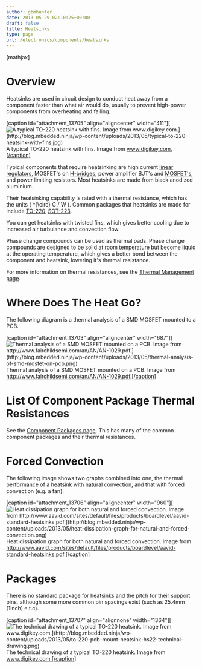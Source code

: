 ```yaml
---
author: gbmhunter
date: 2013-05-29 02:10:25+00:00
draft: false
title: Heatsinks
type: page
url: /electronics/components/heatsinks
---
```


[mathjax]

# Overview

Heatsinks are used in circuit design to conduct heat away from a component faster than what air would do, usually to prevent high-power components from overheating and failing.

[caption id="attachment_13705" align="aligncenter" width="411"][![A typical TO-220 heatsink with fins. Image from www.digikey.com.](http://blog.mbedded.ninja/wp-content/uploads/2013/05/typical-to-220-heatsink-with-fins.jpg)
](http://blog.mbedded.ninja/wp-content/uploads/2013/05/typical-to-220-heatsink-with-fins.jpg) A typical TO-220 heatsink with fins. Image from www.digikey.com.[/caption]

Typical components that require heatsinking are high current [linear regulators](http://blog.mbedded.ninja/electronics/components/power-regulators), MOSFET's on [H-bridges](http://blog.mbedded.ninja/electronics/circuit-design/h-bridges), power amplifier BJT's and [MOSFET's](http://blog.mbedded.ninja/electronics/components/mosfets), and power limiting resistors. Most heatsinks are made from black anodized aluminium.

Their heatsinking capability is rated with a thermal resistance, which has the units \( ^{\circ} C / W \). Common packages that heatsinks are made for include [TO-220](http://blog.mbedded.ninja/electronics/circuit-design/component-packages#to-220ab), [SOT-223](http://blog.mbedded.ninja/electronics/circuit-design/component-packages#sot-23-x).

You can get heatsinks with twisted fins, which gives better cooling due to increased air turbulance and convection flow.

Phase change compounds can be used as thermal pads. Phase change compounds are designed to be solid at room temperature but become liquid at the operating temperature, which gives a better bond between the component and heatsink, lowering it's thermal resistance.

For more information on thermal resistances, see the [Thermal Management page](http://blog.mbedded.ninja/electronics/circuit-design/thermal-management).

# Where Does The Heat Go?

The following diagram is a thermal analysis of a SMD MOSFET mounted to a PCB.

[caption id="attachment_13703" align="aligncenter" width="687"][![Thermal analysis of a SMD MOSFET mounted on a PCB. Image from http://www.fairchildsemi.com/an/AN/AN-1029.pdf.](http://blog.mbedded.ninja/wp-content/uploads/2013/05/thermal-analysis-of-smd-mosfet-on-pcb.png)
](http://blog.mbedded.ninja/wp-content/uploads/2013/05/thermal-analysis-of-smd-mosfet-on-pcb.png) Thermal analysis of a SMD MOSFET mounted on a PCB. Image from http://www.fairchildsemi.com/an/AN/AN-1029.pdf.[/caption]

# List Of Component Package Thermal Resistances

See the [Component Packages page](http://blog.mbedded.ninja/electronics/circuit-design/component-packages). This has many of the common component packages and their thermal resistances.

# Forced Convection

The following image shows two graphs combined into one, the thermal performance of a heatsink with natural convection, and that with forced convection (e.g. a fan).

[caption id="attachment_13706" align="aligncenter" width="960"][![Heat dissipation graph for both natural and forced convection. Image from http://www.aavid.com/sites/default/files/products/boardlevel/aavid-standard-heatsinks.pdf.](http://blog.mbedded.ninja/wp-content/uploads/2013/05/heat-dissipation-graph-for-natural-and-forced-convection.png)
](http://blog.mbedded.ninja/wp-content/uploads/2013/05/heat-dissipation-graph-for-natural-and-forced-convection.png) Heat dissipation graph for both natural and forced convection. Image from http://www.aavid.com/sites/default/files/products/boardlevel/aavid-standard-heatsinks.pdf.[/caption]

# Packages

There is no standard package for heatsinks and the pitch for their support pins, although some more common pin spacings exist (such as 25.4mm (1inch) e.t.c).

[caption id="attachment_13707" align="alignnone" width="1364"][![The technical drawing of a typical TO-220 heatsink. Image from www.digikey.com.](http://blog.mbedded.ninja/wp-content/uploads/2013/05/to-220-pcb-mount-heatsink-hs22-technical-drawing.png)
](http://blog.mbedded.ninja/wp-content/uploads/2013/05/to-220-pcb-mount-heatsink-hs22-technical-drawing.png) The technical drawing of a typical TO-220 heatsink. Image from www.digikey.com.[/caption]
